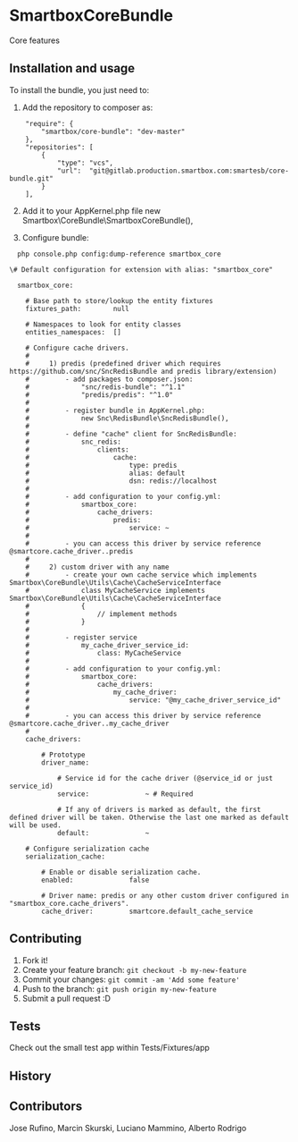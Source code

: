 # SmartboxCoreBundle
Core features

## Installation and usage
To install the bundle, you just need to:

1. Add the repository to composer as:
```
    "require": {
        "smartbox/core-bundle": "dev-master"
    },
    "repositories": [
        {
            "type": "vcs",
            "url":  "git@gitlab.production.smartbox.com:smartesb/core-bundle.git"
        }
    ],
```

2. Add it to your AppKernel.php file
    new Smartbox\CoreBundle\SmartboxCoreBundle(),

4. Configure bundle:
```
  php console.php config:dump-reference smartbox_core
```

    \# Default configuration for extension with alias: "smartbox_core"

```
  smartbox_core:

    # Base path to store/lookup the entity fixtures
    fixtures_path:        null

    # Namespaces to look for entity classes
    entities_namespaces:  []

    # Configure cache drivers.
    #
    #     1) predis (predefined driver which requires https://github.com/snc/SncRedisBundle and predis library/extension)
    #         - add packages to composer.json:
    #             "snc/redis-bundle": "^1.1"
    #             "predis/predis": "^1.0"
    #
    #         - register bundle in AppKernel.php:
    #             new Snc\RedisBundle\SncRedisBundle(),
    #
    #         - define "cache" client for SncRedisBundle:
    #             snc_redis:
    #                 clients:
    #                     cache:
    #                         type: predis
    #                         alias: default
    #                         dsn: redis://localhost
    #
    #         - add configuration to your config.yml:
    #             smartbox_core:
    #                 cache_drivers:
    #                     predis:
    #                         service: ~
    #
    #         - you can access this driver by service reference @smartcore.cache_driver..predis
    #
    #     2) custom driver with any name
    #         - create your own cache service which implements Smartbox\CoreBundle\Utils\Cache\CacheServiceInterface
    #             class MyCacheService implements Smartbox\CoreBundle\Utils\Cache\CacheServiceInterface
    #             {
    #                 // implement methods
    #             }
    #
    #         - register service
    #             my_cache_driver_service_id:
    #                 class: MyCacheService
    #
    #         - add configuration to your config.yml:
    #             smartbox_core:
    #                 cache_drivers:
    #                     my_cache_driver:
    #                         service: "@my_cache_driver_service_id"
    #
    #         - you can access this driver by service reference @smartcore.cache_driver..my_cache_driver
    #
    cache_drivers:

        # Prototype
        driver_name:

            # Service id for the cache driver (@service_id or just service_id)
            service:              ~ # Required

            # If any of drivers is marked as default, the first defined driver will be taken. Otherwise the last one marked as default will be used.
            default:              ~

    # Configure serialization cache
    serialization_cache:

        # Enable or disable serialization cache.
        enabled:              false

        # Driver name: predis or any other custom driver configured in "smartbox_core.cache_drivers".
        cache_driver:         smartcore.default_cache_service

```

## Contributing
1. Fork it!
2. Create your feature branch: `git checkout -b my-new-feature`
3. Commit your changes: `git commit -am 'Add some feature'`
4. Push to the branch: `git push origin my-new-feature`
5. Submit a pull request :D

## Tests

Check out the small test app within Tests/Fixtures/app

## History

## Contributors
Jose Rufino, Marcin Skurski, Luciano Mammino, Alberto Rodrigo

